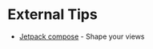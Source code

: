 # External Tips

- [Jetpack compose](https://mahendranv.github.io/posts/compose-shapes/) - Shape your views
